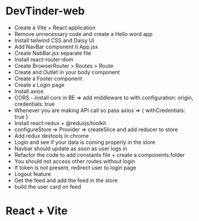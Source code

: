 # DevTinder-web
 - Create a Vite + React application
 - Remove unnecessary code and create a Hello word app
 - Install tailwind CSS and Daisy UI
 - Add NavBar component ti App.jsx
 - Create NabBar.jsx separate file
 - Install react-router-dom
 - Create BrowserRouter > Routes > Route
 - Create and Outlet in your body component
 - Create a Footer component
 - Create a Login page
 - Install axios
 - CORS - install cors in BE => add middleware to with configuration: origin, credentials: true
 - Whenever you are making API call so pass axios => { withCredentials: true }
 - Install react-redux + @reduxjs/toolkit
 - configureStore => Provider => createSlice and add reducer to store
 - Add redux devtools in chrome
 - Login and see if your data is coming properly in the store
 - Navbar should update as soon as user logs in
 - Refactor the code to add constants file + create a components folder
 - You should not access other routes without login
 - If token is not present, redirect user to login page
 - Logout feature
 - Get the feed and add the feed in the store
 - build the user card on feed









# React + Vite

<!-- This template provides a minimal setup to get React working in Vite with HMR and some ESLint rules.

Currently, two official plugins are available:

- [@vitejs/plugin-react](https://github.com/vitejs/vite-plugin-react/blob/main/packages/plugin-react/README.md) uses [Babel](https://babeljs.io/) for Fast Refresh
- [@vitejs/plugin-react-swc](https://github.com/vitejs/vite-plugin-react-swc) uses [SWC](https://swc.rs/) for Fast Refresh

## Expanding the ESLint configuration

If you are developing a production application, we recommend using TypeScript and enable type-aware lint rules. Check out the [TS template](https://github.com/vitejs/vite/tree/main/packages/create-vite/template-react-ts) to integrate TypeScript and [`typescript-eslint`](https://typescript-eslint.io) in your project. -->
